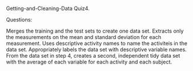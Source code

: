 Getting-and-Cleaning-Data
Quiz4.

Questions:

Merges the training and the test sets to create one data set.
Extracts only the measurements on the mean and standard deviation for each measurement.
Uses descriptive activity names to name the activiteis in the data set.
Appropriately labels the data set with descriptive variable names.
From the data set in step 4, creates a second, independent tidy data set with the average of each variable for each activity and each subject.
